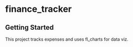 # finance_tracker


## Getting Started

This project tracks expenses and uses fl_charts for data viz.


